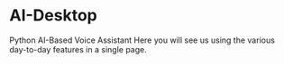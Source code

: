 # AI-Desktop
Python AI-Based Voice Assistant
Here you will see us using the various day-to-day features in a single page.
